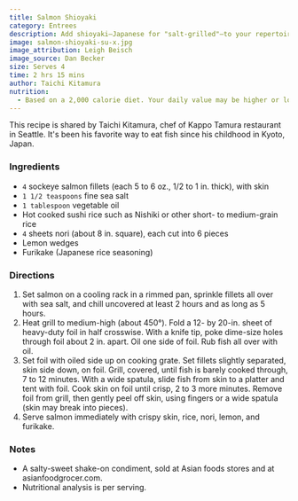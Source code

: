 ```yaml
---
title: Salmon Shioyaki
category: Entrees
description: Add shioyaki—Japanese for "salt-grilled"—to your repertoire. This technique, also the name of the dish, creates salmon with an umami-flavored crust and a crispy skin. We've added an addictive, shake-on seasoning you can get at Asian grocery stores or online.
image: salmon-shioyaki-su-x.jpg
image_attribution: Leigh Beisch
image_source: Dan Becker
size: Serves 4
time: 2 hrs 15 mins
author: Taichi Kitamura
nutrition:
  - Based on a 2,000 calorie diet. Your daily value may be higher or lower depending on your calorie needs.
---
```


This recipe is shared by Taichi Kitamura, chef of Kappo Tamura restaurant in Seattle. It's been his favorite way to eat fish since his childhood in Kyoto, Japan.

### Ingredients

* `4` sockeye salmon fillets (each 5 to 6 oz., 1/2 to 1 in. thick), with skin
* `1 1/2 teaspoons` fine sea salt
* `1 tablespoon` vegetable oil
* Hot cooked sushi rice such as Nishiki or other short- to medium-grain rice
* `4` sheets nori (about 8 in. square), each cut into 6 pieces
* Lemon wedges
* Furikake (Japanese rice seasoning)

### Directions

1. Set salmon on a cooling rack in a rimmed pan, sprinkle fillets all over with sea salt, and chill uncovered at least 2 hours and as long as 5 hours.
2. Heat grill to medium-high (about 450°). Fold a 12- by 20-in. sheet of heavy-duty foil in half crosswise. With a knife tip, poke dime-size holes through foil about 2 in. apart. Oil one side of foil. Rub fish all over with oil.
3. Set foil with oiled side up on cooking grate. Set fillets slightly separated, skin side down, on foil. Grill, covered, until fish is barely cooked through, 7 to 12 minutes. With a wide spatula, slide fish from skin to a platter and tent with foil. Cook skin on foil until crisp, 2 to 3 more minutes. Remove foil from grill, then gently peel off skin, using fingers or a wide spatula (skin may break into pieces).
4. Serve salmon immediately with crispy skin, rice, nori, lemon, and furikake.

### Notes

* A salty-sweet shake-on condiment, sold at Asian foods stores and at asianfoodgrocer.com.
* Nutritional analysis is per serving.